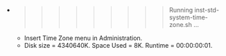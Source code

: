 * >>>>>>>>> Running inst-std-system-time-zone.sh ...
  * Insert Time Zone menu in Administration.
  * Disk size = 4340640K. Space Used = 8K. Runtime = 00:00:00:01.
